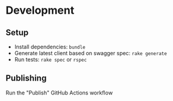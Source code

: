 # Development

## Setup

- Install dependencies: `bundle`
- Generate latest client based on swagger spec: `rake generate`
- Run tests: `rake spec` or `rspec`

## Publishing

Run the "Publish" GitHub Actions workflow
